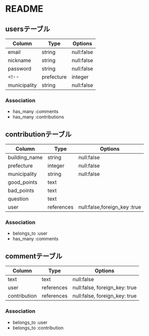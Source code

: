# README

## usersテーブル

| Column           | Type         | Options              |
| ---------------- | ------------ | -------------------- |
| email            | string       | null:false           |
| nickname         | string       | null:false           |
| password         | string       | null:false           |
<!-- | prefecture       | integer      | null:false           |
| municipality     | string       | null:false           | -->
<!-- *実装段階で上記を追加する可能性あり -->

### Association

- has_many :comments
- has_many :contributions

## contributionテーブル

| Column           | Type         | Options                      |
| ---------------- | ------------ | ---------------------------- |
| building_name    | string       | null:false                   |
| prefecture       | integer      | null:false                   |
| municipality     | string       | null:false                   |
| good_points      | text         |                              |
| bad_points       | text         |                              |
| question         | text         |                              |
| user             | references   | null:false,foreign_key :true |
### Association

- belongs_to :user
- has_many :comments

## commentテーブル

| Column           | Type         | Options                      |
| ---------------- | ------------ | ---------------------------- |
| text             | text         | null:false                   |
| user             | references   | null:false, foreign_key: true|
| contribution     | references   | null:false, foreign_key: true|

### Association

- belongs_to :user
- belongs_to :contribution